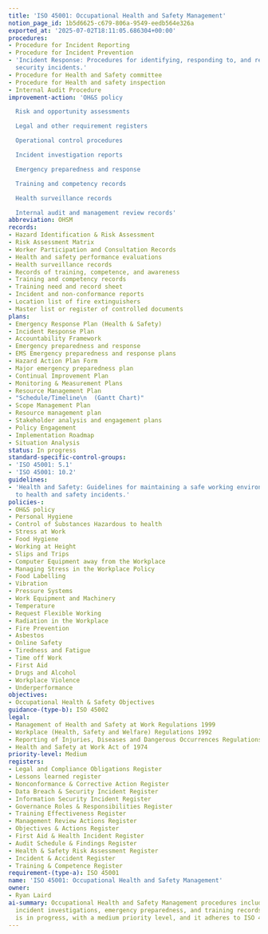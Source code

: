 ```yaml
---
title: 'ISO 45001: Occupational Health and Safety Management'
notion_page_id: 1b5d6625-c679-806a-9549-eedb564e326a
exported_at: '2025-07-02T18:11:05.686304+00:00'
procedures:
- Procedure for Incident Reporting
- Procedure for Incident Prevention
- 'Incident Response: Procedures for identifying, responding to, and resolving IT
  security incidents.'
- Procedure for Health and Safety committee
- Procedure for Health and safety inspection
- Internal Audit Procedure
improvement-action: 'OH&S policy

  Risk and opportunity assessments

  Legal and other requirement registers

  Operational control procedures

  Incident investigation reports

  Emergency preparedness and response

  Training and competency records

  Health surveillance records

  Internal audit and management review records'
abbreviation: OHSM
records:
- Hazard Identification & Risk Assessment
- Risk Assessment Matrix
- Worker Participation and Consultation Records
- Health and safety performance evaluations
- Health surveillance records
- Records of training, competence, and awareness
- Training and competency records
- Training need and record sheet
- Incident and non-conformance reports
- Location list of fire extinguishers
- Master list or register of controlled documents
plans:
- Emergency Response Plan (Health & Safety)
- Incident Response Plan
- Accountability Framework
- Emergency preparedness and response
- EMS Emergency preparedness and response plans
- Hazard Action Plan Form
- Major emergency preparedness plan
- Continual Improvement Plan
- Monitoring & Measurement Plans
- Resource Management Plan
- "Schedule/Timeline\n  (Gantt Chart)"
- Scope Management Plan
- Resource management plan
- Stakeholder analysis and engagement plans
- Policy Engagement
- Implementation Roadmap
- Situation Analysis
status: In progress
standard-specific-control-groups:
- 'ISO 45001: 5.1'
- 'ISO 45001: 10.2'
guidelines:
- 'Health and Safety: Guidelines for maintaining a safe working environment and responding
  to health and safety incidents.'
policies-:
- OH&S policy
- Personal Hygiene
- Control of Substances Hazardous to health
- Stress at Work
- Food Hygiene
- Working at Height
- Slips and Trips
- Computer Equipment away from the Workplace
- Managing Stress in the Workplace Policy
- Food Labelling
- Vibration
- Pressure Systems
- Work Equipment and Machinery
- Temperature
- Request Flexible Working
- Radiation in the Workplace
- Fire Prevention
- Asbestos
- Online Safety
- Tiredness and Fatigue
- Time off Work
- First Aid
- Drugs and Alcohol
- Workplace Violence
- Underperformance
objectives:
- Occupational Health & Safety Objectives
guidance-(type-b): ISO 45002
legal:
- Management of Health and Safety at Work Regulations 1999
- Workplace (Health, Safety and Welfare) Regulations 1992
- Reporting of Injuries, Diseases and Dangerous Occurrences Regulations 2013 (RIDDOR)
- Health and Safety at Work Act of 1974
priority-level: Medium
registers:
- Legal and Compliance Obligations Register
- Lessons learned register
- Nonconformance & Corrective Action Register
- Data Breach & Security Incident Register
- Information Security Incident Register
- Governance Roles & Responsibilities Register
- Training Effectiveness Register
- Management Review Actions Register
- Objectives & Actions Register
- First Aid & Health Incident Register
- Audit Schedule & Findings Register
- Health & Safety Risk Assessment Register
- Incident & Accident Register
- Training & Competence Register
requirement-(type-a): ISO 45001
name: 'ISO 45001: Occupational Health and Safety Management'
owner:
- Ryan Laird
ai-summary: Occupational Health and Safety Management procedures include risk assessments,
  incident investigations, emergency preparedness, and training records. The status
  is in progress, with a medium priority level, and it adheres to ISO 45001 standards.
---
```


<!-- Unsupported block type: child_database -->